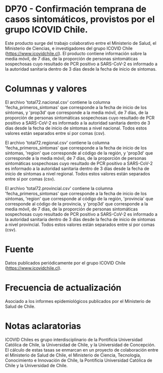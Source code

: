 # DP70 - Confirmación temprana de casos sintomáticos, provistos por el grupo ICOVID Chile. 

Este producto surge del trabajo colaborativo entre el Ministerio de Salud, el Ministerio de Ciencias, e investigadores del grupo ICOVID Chile (https://www.icovidchile.cl). El producto contiene información sobre la media móvil, de 7 días, de la proporción de personas sintomáticas sospechosas cuyo resultado de PCR positivo a SARS-CoV-2 es informado a la autoridad sanitaria dentro de 3 días desde la fecha de inicio de síntomas.
 

# Columnas y valores
El archivo 'total72.nacional.csv' contiene la columna 'fecha_primeros_sintomas' que corresponde a la fecha de inicio de los síntomas, y 'prop3d' que corresponde a  la media móvil, de 7 días, de la proporción de personas sintomáticas sospechosas cuyo resultado  de PCR positivo a SARS-CoV-2 es informado a la autoridad sanitaria dentro de 3 días desde la fecha de inicio de síntomas a nivel nacional. Todos estos valores están separados entre sí por comas (csv).

El archivo 'total72.regional.csv' contiene la columna 'fecha_primeros_sintomas' que corresponde a la fecha de inicio de los síntomas, 'region' que corresponde al código de la región, y 'prop3d' que corresponde a  la media móvil, de 7 días, de la proporción de personas sintomáticas sospechosas cuyo resultado  de PCR positivo a SARS-CoV-2 es informado a la autoridad sanitaria dentro de 3 días desde la fecha de inicio de síntomas a nivel regional. Todos estos valores están separados entre sí por comas (csv).

El archivo 'total72.provincial.csv' contiene la columna 'fecha_primeros_sintomas' que corresponde a la fecha de inicio de los síntomas, 'region' que corresponde al código de la región, 'provincia' que corresponde al código de la provincia, y 'prop3d' que corresponde a  la media móvil, de 7 días, de la proporción de personas sintomáticas sospechosas cuyo resultado  de PCR positivo a SARS-CoV-2 es informado a la autoridad sanitaria dentro de 3 días desde la fecha de inicio de síntomas a nivel provincial. Todos estos valores están separados entre sí por comas (csv).



# Fuente
Datos publicados periódicamente por el grupo ICOVID Chile (https://www.icovidchile.cl). 

# Frecuencia de actualización
Asociado a los informes epidemiológicos publicados por el Ministerio de Salud de Chile.

# Notas aclaratorias
ICOVID Chiles es grupo interdisciplinario de la Pontificia Universidad Católica de Chile, la Universidad de Chile, y la Universidad de Concepción.  El cálculo de estas tasas se enmarcan en un proyecto de colaboración entre el Ministerio de Salud de Chile, el Ministerio de Ciencia, Tecnología, Conocimiento e Innovación de Chile, la Pontificia Universidad Católica de Chile y la Universidad de Chile.



